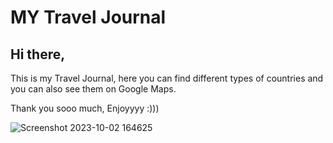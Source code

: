 # MY Travel Journal

## Hi there, 
This is my Travel Journal, here you can find different types of countries and you can also see them on Google Maps. 

Thank you sooo much, Enjoyyyy :)))

![Screenshot 2023-10-02 164625](https://github.com/MastooraTurkmen/MY-Travel-Journal/assets/132576850/2c754ab8-bb57-4282-bf4e-08edac79010e)
